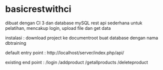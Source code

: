 # basicrestwithci
dibuat dengan CI 3 dan database mySQL
rest api sederhana untuk pelatihan, mencakup login, upload file dan get data

instalasi :
download project ke documentroot
buat database dengan nama dbtraining

default entry point :
http://localhost/server/index.php/api/

existing end point :
/login
/addproduct
/getallproducts
/deleteproduct
